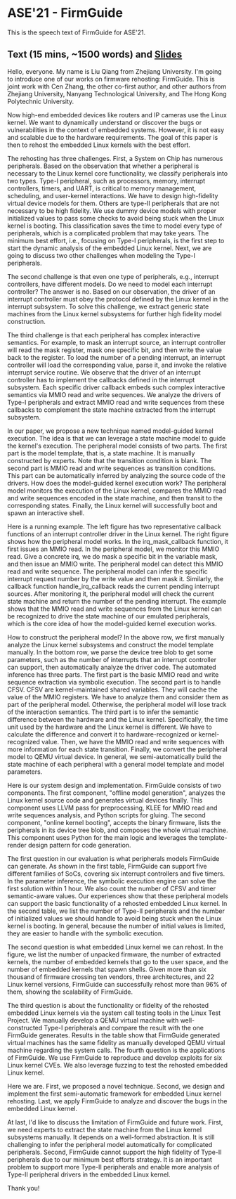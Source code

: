 # ASE'21 - FirmGuide

This is the speech text of FirmGuide for ASE'21.

## Text (15 mins, ~1500 words) and [Slides](./2021-11-15-ase-firmguide.pdf)

Hello, everyone. My name is Liu Qiang from Zhejiang University. I'm going to
introduce one of our works on firmware rehosting: FirmGuide. This is joint work
with Cen Zhang, the other co-first author, and other authors from Zhejiang
University, Nanyang Technological University, and The Hong Kong Polytechnic
University.

Now high-end embedded devices like routers and IP cameras use the Linux kernel.
We want to dynamically understand or discover the bugs or vulnerabilities in the
context of embedded systems. However, it is not easy and scalable due to the
hardware requirements. The goal of this paper is then to rehost the embedded
Linux kernels with the best effort.

The rehosting has three challenges. First, a System on Chip has numerous
peripherals. Based on the observation that whether a peripheral is necessary to
the Linux kernel core functionality, we classify peripherals into two types.
Type-I peripheral, such as processors, memory, interrupt controllers, timers,
and UART, is critical to memory management, scheduling, and user-kernel
interactions. We have to design high-fidelity virtual device models for them.
Others are type-II peripherals that are not necessary to be high fidelity. We
use dummy device models with proper initialized values to pass some checks to
avoid being stuck when the Linux kernel is booting. This classification saves
the time to model every type of peripherals, which is a complicated problem that
may take years. The minimum best effort, i.e., focusing on Type-I peripherals,
is the first step to start the dynamic analysis of the embedded Linux kernel.
Next, we are going to discuss two other challenges when modeling the Type-I
peripherals.

The second challenge is that even one type of peripherals, e.g., interrupt
controllers, have different models. Do we need to model each interrupt
controller? The answer is no. Based on our observation, the driver of an
interrupt controller must obey the protocol defined by the Linux kernel in the
interrupt subsystem. To solve this challenge, we extract generic state machines
from the Linux kernel subsystems for further high fidelity model construction.

The third challenge is that each peripheral has complex interactive semantics.
For example, to mask an interrupt source, an interrupt controller will read the
mask register, mask one specific bit, and then write the value back to the
register. To load the number of a pending interrupt, an interrupt controller
will load the corresponding value, parse it, and invoke the relative interrupt
service routine. We observe that the driver of an interrupt controller has to
implement the callbacks defined in the interrupt subsystem. Each specific driver
callback embeds such complex interactive semantics via MMIO read and write
sequences. We analyze the drivers of Type-I peripherals and extract MMIO read
and write sequences from these callbacks to complement the state machine
extracted from the interrupt subsystem.

In our paper, we propose a new technique named model-guided kernel execution.
The idea is that we can leverage a state machine model to guide the kernel's
execution. The peripheral model consists of two parts. The first part is the
model template, that is, a state machine. It is manually constructed by experts.
Note that the transition condition is blank. The second part is MMIO read and
write sequences as transition conditions. This part can be automatically
inferred by analyzing the source code of the drivers. How does the model-guided
kernel execution work? The peripheral model monitors the execution of the Linux
kernel, compares the MMIO read and write sequences encoded in the state machine,
and then transit to the corresponding states. Finally, the Linux kernel will
successfully boot and spawn an interactive shell.

Here is a running example. The left figure has two representative callback
functions of an interrupt controller driver in the Linux kernel. The right
figure shows how the peripheral model works. In the irq_mask_callback function,
it first issues an MMIO read. In the peripheral model, we monitor this MMIO
read. Give a concrete irq, we do mask a specific bit in the variable mask, and
then issue an MMIO write. The peripheral model can detect this MMIO read and
write sequence. The peripheral model can infer the specific interrupt request
number by the write value and then mask it. Similarly, the callback function
handle_irq_callback reads the current pending interrupt sources. After
monitoring it, the peripheral model will check the current state machine and
return the number of the pending interrupt. The example shows that the MMIO read
and write sequences from the Linux kernel can be recognized to drive the state
machine of our emulated peripherals, which is the core idea of how the
model-guided kernel execution works.

How to construct the peripheral model? In the above row, we first manually
analyze the Linux kernel subsystems and construct the model template manually.
In the bottom row, we parse the device tree blob to get some parameters, such as
the number of interrupts that an interrupt controller can support, then
automatically analyze the driver code. The automated inference has three parts.
The first part is the basic MMIO read and write sequence extraction via symbolic
execution. The second part is to handle CFSV. CFSV are kernel-maintained shared
variables. They will cache the value of the MMIO registers. We have to analyze
them and consider them as part of the peripheral model. Otherwise, the
peripheral model will lose track of the interaction semantics. The third part is
to infer the semantic difference between the hardware and the Linux kernel.
Specifically, the time unit used by the hardware and the Linux kernel is
different. We have to calculate the difference and convert it to
hardware-recognized or kernel-recognized value. Then, we have the MMIO read and
write sequences with more information for each state transition. Finally, we
convert the peripheral model to QEMU virtual device. In general, we
semi-automatically build the state machine of each peripheral with a general
model template and model parameters.

Here is our system design and implementation. FirmGuide consists of two
components. The first component, "offline model generation", analyzes the Linux
kernel source code and generates virtual devices finally. This component uses
LLVM pass for preprocessing, KLEE for MMIO read and write sequences analysis,
and Python scripts for gluing. The second component, "online kernel booting",
accepts the binary firmware, lists the peripherals in its device tree blob, and
composes the whole virtual machine. This component uses Python for the main
logic and leverages the template-render design pattern for code generation.

The first question in our evaluation is what peripherals models FirmGuide can
generate. As shown in the first table, FirmGuide can support five different
families of SoCs, covering six interrupt controllers and five timers. In the
parameter inference, the symbolic execution engine can solve the first solution
within 1 hour. We also count the number of CFSV and timer semantic-aware values.
Our experiences show that these peripheral models can support the basic
functionality of a rehosted embedded Linux kernel. In the second table, we list
the number of Type-II peripherals and the number of initialized values we should
handle to avoid being stuck when the Linux kernel is booting. In general,
because the number of initial values is limited, they are easier to handle with
the symbolic execution.

The second question is what embedded Linux kernel we can rehost. In the
figure, we list the number of unpacked firmware, the number of extracted
kernels, the number of embedded kernels that go to the user space, and the
number of embedded kernels that spawn shells. Given more than six thousand of
firmware crossing ten vendors, three architectures, and 22 Linux kernel
versions, FirmGuide can successfully rehost more than 96% of them, showing the
scalability of FirmGuide.

The third question is about the functionality or fidelity of the rehosted
embedded Linux kernels via the system call testing tools in the Linux Test
Project. We manually develop a QEMU virtual machine with well-constructed Type-I
peripherals and compare the result with the one FirmGuide generates. Results in
the table show that FirmGuide generated virtual machines has the same fidelity
as manually developed QEMU virtual machine regarding the system calls. The
fourth question is the applications of FirmGuide. We use FirmGuide to reproduce
and develop exploits for six Linux kernel CVEs. We also leverage fuzzing to
test the rehosted embedded Linux kernel.

Here we are. First, we proposed a novel technique. Second, we design and
implement the first semi-automatic framework for embedded Linux kernel
rehosting. Last, we apply FirmGuide to analyze and discover the bugs in the
embedded Linux kernel.

At last, I'd like to discuss the limitation of FirmGuide and future work.
First, we need experts to extract the state machine from the Linux kernel
subsystems manually. It depends on a well-formed abstraction. It is still
challenging to infer the peripheral model automatically for complicated
peripherals. Second, FirmGuide cannot support the high fidelity of Type-II
peripherals due to our minimum best efforts strategy. It is an important problem
to support more Type-II peripherals and enable more analysis of Type-II
peripheral drivers in the embedded Linux kernel.

Thank you!